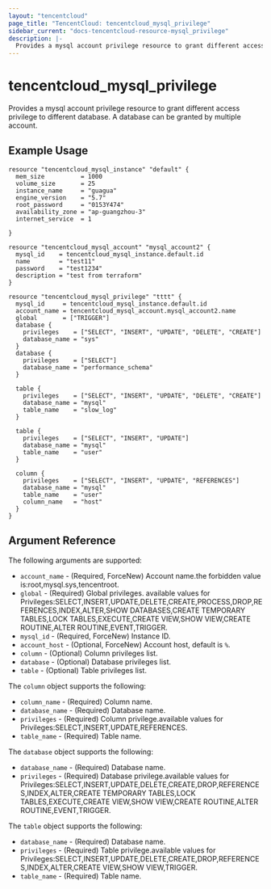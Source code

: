 ```yaml
---
layout: "tencentcloud"
page_title: "TencentCloud: tencentcloud_mysql_privilege"
sidebar_current: "docs-tencentcloud-resource-mysql_privilege"
description: |-
  Provides a mysql account privilege resource to grant different access privilege to different database. A database can be granted by multiple account.
---
```


# tencentcloud_mysql_privilege

Provides a mysql account privilege resource to grant different access privilege to different database. A database can be granted by multiple account.

## Example Usage

```hcl
resource "tencentcloud_mysql_instance" "default" {
  mem_size          = 1000
  volume_size       = 25
  instance_name     = "guagua"
  engine_version    = "5.7"
  root_password     = "0153Y474"
  availability_zone = "ap-guangzhou-3"
  internet_service  = 1

}

resource "tencentcloud_mysql_account" "mysql_account2" {
  mysql_id    = tencentcloud_mysql_instance.default.id
  name        = "test11"
  password    = "test1234"
  description = "test from terraform"
}

resource "tencentcloud_mysql_privilege" "tttt" {
  mysql_id     = tencentcloud_mysql_instance.default.id
  account_name = tencentcloud_mysql_account.mysql_account2.name
  global       = ["TRIGGER"]
  database {
    privileges    = ["SELECT", "INSERT", "UPDATE", "DELETE", "CREATE"]
    database_name = "sys"
  }
  database {
    privileges    = ["SELECT"]
    database_name = "performance_schema"
  }

  table {
    privileges    = ["SELECT", "INSERT", "UPDATE", "DELETE", "CREATE"]
    database_name = "mysql"
    table_name    = "slow_log"
  }

  table {
    privileges    = ["SELECT", "INSERT", "UPDATE"]
    database_name = "mysql"
    table_name    = "user"
  }

  column {
    privileges    = ["SELECT", "INSERT", "UPDATE", "REFERENCES"]
    database_name = "mysql"
    table_name    = "user"
    column_name   = "host"
  }
}
```

## Argument Reference

The following arguments are supported:

* `account_name` - (Required, ForceNew) Account name.the forbidden value is:root,mysql.sys,tencentroot.
* `global` - (Required) Global privileges. available values for Privileges:SELECT,INSERT,UPDATE,DELETE,CREATE,PROCESS,DROP,REFERENCES,INDEX,ALTER,SHOW DATABASES,CREATE TEMPORARY TABLES,LOCK TABLES,EXECUTE,CREATE VIEW,SHOW VIEW,CREATE ROUTINE,ALTER ROUTINE,EVENT,TRIGGER.
* `mysql_id` - (Required, ForceNew) Instance ID.
* `account_host` - (Optional, ForceNew) Account host, default is `%`.
* `column` - (Optional) Column privileges list.
* `database` - (Optional) Database privileges list.
* `table` - (Optional) Table privileges list.

The `column` object supports the following:

* `column_name` - (Required) Column name.
* `database_name` - (Required) Database name.
* `privileges` - (Required) Column privilege.available values for Privileges:SELECT,INSERT,UPDATE,REFERENCES.
* `table_name` - (Required) Table name.

The `database` object supports the following:

* `database_name` - (Required) Database name.
* `privileges` - (Required) Database privilege.available values for Privileges:SELECT,INSERT,UPDATE,DELETE,CREATE,DROP,REFERENCES,INDEX,ALTER,CREATE TEMPORARY TABLES,LOCK TABLES,EXECUTE,CREATE VIEW,SHOW VIEW,CREATE ROUTINE,ALTER ROUTINE,EVENT,TRIGGER.

The `table` object supports the following:

* `database_name` - (Required) Database name.
* `privileges` - (Required) Table privilege.available values for Privileges:SELECT,INSERT,UPDATE,DELETE,CREATE,DROP,REFERENCES,INDEX,ALTER,CREATE VIEW,SHOW VIEW,TRIGGER.
* `table_name` - (Required) Table name.


